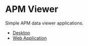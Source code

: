 # APM Viewer
Simple APM data viewer applications.

* [Desktop](desktop/README.md)
* [Web Application](web/README.md)
